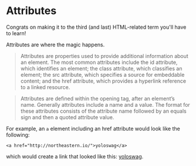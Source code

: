 # Attributes

Congrats on making it to the third (and last) HTML-related term you'll have to learn!

Attributes are where the magic happens.

>Attributes are properties used to provide additional information about an element. The most common attributes include the id attribute, which identifies an element; the class attribute, which classifies an element; the src attribute, which specifies a source for embeddable content; and the href attribute, which provides a hyperlink reference to a linked resource.

>Attributes are defined within the opening tag, after an element’s name. Generally attributes include a name and a value. The format for these attributes consists of the attribute name followed by an equals sign and then a quoted attribute value.

For example, an `a` element including an href attribute would look like the following:

`<a href="http://northeastern.io/">yoloswag</a>`

which would create a link that looked like this: [yoloswag](http://northeastern.io/).
